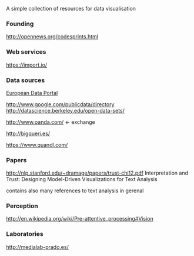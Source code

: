 A simple collection of resources for data visualisation

### Founding

http://opennews.org/codesprints.html

### Web services

https://import.io/

### Data sources

[European Data Portal](https://www.europeandataportal.eu/en/)

http://www.google.com/publicdata/directory
http://datascience.berkeley.edu/open-data-sets/

http://www.oanda.com/ <- exchange

http://bigqueri.es/

https://www.quandl.com/

### Papers

http://nlp.stanford.edu/~dramage/papers/trust-chi12.pdf Interpretation and Trust: Designing Model-Driven Visualizations for Text Analysis

contains also many references to text analysis in gerenal

### Perception

http://en.wikipedia.org/wiki/Pre-attentive_processing#Vision

### Laboratories

http://medialab-prado.es/
